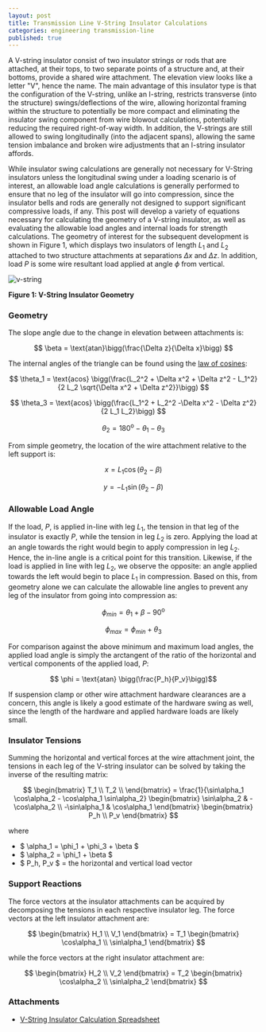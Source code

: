 ```yaml
---
layout: post
title: Transmission Line V-String Insulator Calculations
categories: engineering transmission-line
published: true
---
```


A V-string insulator consist of two insulator strings or rods that are attached, at their tops, to two separate points of a structure and, at their bottoms, provide a shared wire attachment. The elevation view looks like a letter "V", hence the name. The main advantage of this insulator type is that the configuration of the V-string, unlike an I-string, restricts transverse (into the structure) swings/deflections of the wire, allowing horizontal framing within the structure to potentially be more compact and eliminating the insulator swing component from wire blowout calculations, potentially reducing the required right-of-way width. In addition, the V-strings are still allowed to swing longitudinally (into the adjacent spans), allowing the same tension imbalance and broken wire adjustments that an I-string insulator affords.

While insulator swing calculations are generally not necessary for V-String insulators unless the longitudinal swing under a loading scenario is of interest, an allowable load angle calculations is generally performed to ensure that no leg of the insulator will go into compression, since the insulator bells and rods are generally not designed to support significant compressive loads, if any. This post will develop a variety of equations necessary for calculating the geometry of a V-string insulator, as well as evaluating the allowable load angles and internal loads for strength calculations. The geometry of interest for the subsequent development is shown in Figure 1, which displays two insulators of length $L_1$ and $L_2$ attached to two structure attachments at separations $\Delta x$ and $\Delta z$. In addition, load $P$ is some wire resultant load applied at angle $\phi$ from vertical.

![v-string](https://user-images.githubusercontent.com/23442063/133932936-39502247-37f4-4c32-90f8-6eec619d0ff9.png)

**Figure 1: V-String Insulator Geometry**

<!--excerpt-->

### Geometry

The slope angle due to the change in elevation between attachments is:

$$ \beta = \text{atan}\bigg(\frac{\Delta z}{\Delta x}\bigg) $$

The internal angles of the triangle can be found using the <a href="https://en.wikipedia.org/wiki/Law_of_cosines">law of cosines</a>:

$$ \theta_1 = \text{acos} \bigg(\frac{L_2^2 + \Delta x^2 + \Delta z^2 - L_1^2}{2 L_2 \sqrt{\Delta x^2 + \Delta z^2}}\bigg) $$

$$ \theta_3 = \text{acos} \bigg(\frac{L_1^2 + L_2^2 -\Delta x^2 - \Delta z^2}{2 L_1 L_2}\bigg) $$

$$ \theta_2 = 180^{\text{o}} - \theta_1 - \theta_3 $$

From simple geometry, the location of the wire attachment relative to the left support is:

$$ x = L_1\cos(\theta_2 - \beta) $$

$$ y = -L_1\sin(\theta_2 - \beta) $$

### Allowable Load Angle

If the load, $P$, is applied in-line with leg $L_1$, the tension in that leg of the insulator is exactly $P$, while the tension in leg $L_2$ is zero. Applying the load at an angle towards the right would begin to apply compression in leg $L_2$. Hence, the in-line angle is a critical point for this transition. Likewise, if the load is applied in line with leg $L_2$, we observe the opposite: an angle applied towards the left would begin to place $L_1$ in compression. Based on this, from geometry alone we can calculate the allowable line angles to prevent any leg of the insulator from going into compression as:

$$ \phi_{min} = \theta_1 + \beta - 90^\text{o} $$

$$ \phi_{max} = \phi_{min} + \theta_3 $$

For comparison against the above minimum and maximum load angles, the applied load angle is simply the arctangent of the ratio of the horizontal and vertical components of the applied load, $P$:

$$ \phi = \text{atan} \bigg(\frac{P_h}{P_v}\bigg)$$

If suspension clamp or other wire attachment hardware clearances are a concern, this angle is likely a good estimate of the hardware swing as well, since the length of the hardware and applied hardware loads are likely small.

### Insulator Tensions

Summing the horizontal and vertical forces at the wire attachment joint, the tensions in each leg of the V-string insulator can be solved by taking the inverse of the resulting matrix:

$$
\begin{bmatrix}
T_1 \\
T_2 \\
\end{bmatrix} =
\frac{1}{\sin\alpha_1 \cos\alpha_2 - \cos\alpha_1 \sin\alpha_2}
\begin{bmatrix}
\sin\alpha_2 &  -\cos\alpha_2 \\
-\sin\alpha_1 & \cos\alpha_1
\end{bmatrix}
\begin{bmatrix}
P_h \\
P_v
\end{bmatrix}
$$

where

* $ \alpha_1 = \phi_1 + \phi_3 + \beta $
* $ \alpha_2 = \phi_1 + \beta $
* $ P_h, P_v $ = the horizontal and vertical load vector

### Support Reactions

The force vectors at the insulator attachments can be acquired by decomposing the tensions in each respective insulator leg. The force vectors at the left insulator attachment are:

$$
\begin{bmatrix}
H_1 \\
V_1
\end{bmatrix} = T_1
\begin{bmatrix}
\cos\alpha_1 \\
\sin\alpha_1
\end{bmatrix}
$$

while the force vectors at the right insulator attachment are:

$$
\begin{bmatrix}
H_2 \\
V_2
\end{bmatrix} = T_2
\begin{bmatrix}
\cos\alpha_2 \\
\sin\alpha_2
\end{bmatrix}
$$

### Attachments

* [V-String Insulator Calculation Spreadsheet](https://docs.google.com/spreadsheets/d/1Z0AhDh9kc47aPcn963ZkrzOnlAIJjOKBbfTyiBObxiI/edit?usp=sharing)
